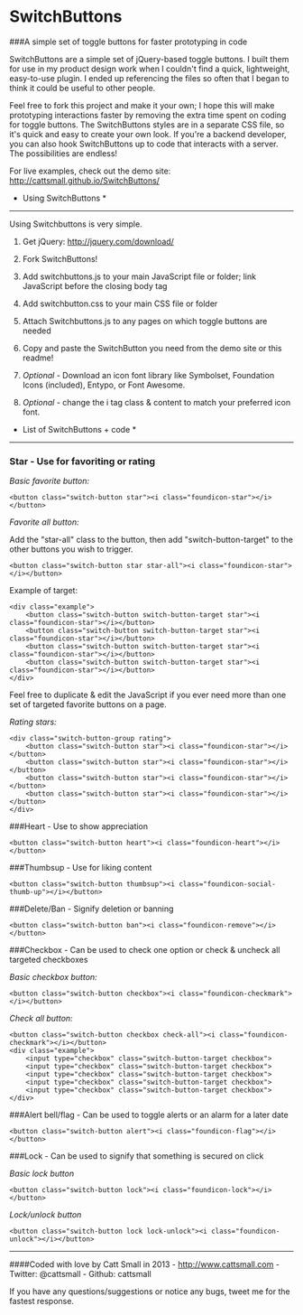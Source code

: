 SwitchButtons
=============
###A simple set of toggle buttons for faster prototyping in code

SwitchButtons are a simple set of jQuery-based toggle buttons. I built them for use in my product design work when I couldn't find a quick, lightweight, easy-to-use plugin. I ended up referencing the files so often that I began to think it could be useful to other people.

Feel free to fork this project and make it your own; I hope this will make prototyping interactions faster by removing the extra time spent on coding for toggle buttons. The SwitchButtons styles are in a separate CSS file, so it's quick and easy to create your own look. If you're a backend developer, you can also hook SwitchButtons up to code that interacts with a server. The possibilities are endless!

For live examples, check out the demo site: http://cattsmall.github.io/SwitchButtons/


* Using SwitchButtons *
-----------------------
Using Switchbuttons is very simple.

1. Get jQuery: http://jquery.com/download/

2. Fork SwitchButtons!

3. Add switchbuttons.js to your main JavaScript file or folder; link JavaScript before the closing body tag

4. Add switchbutton.css to your main CSS file or folder

5. Attach Switchbuttons.js to any pages on which toggle buttons are needed

6. Copy and paste the SwitchButton you need from the demo site or this readme!

6. *Optional* - Download an icon font library like Symbolset, Foundation Icons (included), Entypo, or Font Awesome.

7. *Optional* - change the i tag class & content to match your preferred icon font.


* List of SwitchButtons + code *
--------------------------------

### Star - Use for favoriting or rating

*Basic favorite button:*

	<button class="switch-button star"><i class="foundicon-star"></i></button>


*Favorite all button:*

Add the "star-all" class to the button, then add "switch-button-target" to the other buttons you wish to trigger.

	<button class="switch-button star star-all"><i class="foundicon-star"></i></button>

Example of target:	

	<div class="example">
		<button class="switch-button switch-button-target star"><i class="foundicon-star"></i></button>
		<button class="switch-button switch-button-target star"><i class="foundicon-star"></i></button>
		<button class="switch-button switch-button-target star"><i class="foundicon-star"></i></button>
		<button class="switch-button switch-button-target star"><i class="foundicon-star"></i></button>
	</div>

Feel free to duplicate & edit the JavaScript if you ever need more than one set of targeted favorite buttons on a page.


*Rating stars:*	

	<div class="switch-button-group rating">
		<button class="switch-button star"><i class="foundicon-star"></i></button>
		<button class="switch-button star"><i class="foundicon-star"></i></button>
		<button class="switch-button star"><i class="foundicon-star"></i></button>
		<button class="switch-button star"><i class="foundicon-star"></i></button>
	</div>
	
	

###Heart - Use to show appreciation

	<button class="switch-button heart"><i class="foundicon-heart"></i></button>


###Thumbsup - Use for liking content

	<button class="switch-button thumbsup"><i class="foundicon-social-thumb-up"></i></button>


###Delete/Ban - Signify deletion or banning

	<button class="switch-button ban"><i class="foundicon-remove"></i></button>


###Checkbox - Can be used to check one option or check & uncheck all targeted checkboxes

*Basic checkbox button:*

	<button class="switch-button checkbox"><i class="foundicon-checkmark"></i></button>


*Check all button:*

	<button class="switch-button checkbox check-all"><i class="foundicon-checkmark"></i></button>
	<div class="example">
		<input type="checkbox" class="switch-button-target checkbox">
		<input type="checkbox" class="switch-button-target checkbox">
		<input type="checkbox" class="switch-button-target checkbox">
		<input type="checkbox" class="switch-button-target checkbox">
		<input type="checkbox" class="switch-button-target checkbox">
	</div>


###Alert bell/flag - Can be used to toggle alerts or an alarm for a later date

	<button class="switch-button alert"><i class="foundicon-flag"></i></button>


###Lock - Can be used to signify that something is secured on click

*Basic lock button*

	<button class="switch-button lock"><i class="foundicon-lock"></i></button>


*Lock/unlock button*

	<button class="switch-button lock lock-unlock"><i class="foundicon-unlock"></i></button>


------------------------------------------------------------------------------------

####Coded with love by Catt Small in 2013 - http://www.cattsmall.com - Twitter: @cattsmall - Github: cattsmall

If you have any questions/suggestions or notice any bugs, tweet me for the fastest response.
